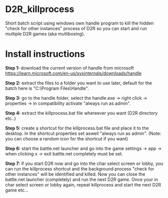 # D2R_killprocess
Short batch script using windows own handle program to kill the hidden "check for other instances" process of D2R so you can start and run multiple D2R games (aka mutliboxing).

# Install instructions
**Step 1:**
download the current version of handle from microsoft
https://learn.microsoft.com/en-us/sysinternals/downloads/handle

**Step 2:**
extract the files to a folder you want to use later, default for the batch here is "C:\Program Files\Handle".

**Step 3:**
go to the handle folder, select the handle.exe -> right click -> properties -> in compatibility activate "always run as admin".

**Step 4:**
extract the killprocess.bat file whereever you want (D2R directory etc..)

**Step 5:**
create a shortcut for the killprocess.bat file and place it to the desktop. In the shortcut properties set aswell "always run as admin".
(Note: you can choose a random icon for the shortcut if you want)

**Step 6:**
start the battle.net launcher and go into the game settings -> app -> when clicking x -> exit battle.net completely must be set.

**Step 7:**
if you start D2R now and go into the char select screen or lobby, you can run the killprocess shortcut and the background process "check for other instances" will be identified and killed. Now you can close the battle.net launcher (completely) and run the next D2R game. Once your in char select screen or lobby again, repeat killprocess and start the next D2R game etc...
